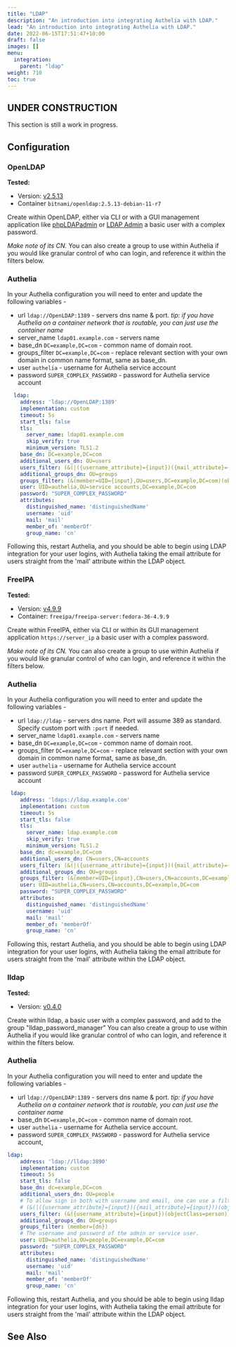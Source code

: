 ```yaml
---
title: "LDAP"
description: "An introduction into integrating Authelia with LDAP."
lead: "An introduction into integrating Authelia with LDAP."
date: 2022-06-15T17:51:47+10:00
draft: false
images: []
menu:
  integration:
    parent: "ldap"
weight: 710
toc: true
---
```


## UNDER CONSTRUCTION

This section is still a work in progress.

## Configuration

### OpenLDAP

**Tested:**
* Version: [v2.5.13](https://www.openldap.org/software/release/announce_lts.html)
* Container `bitnami/openldap:2.5.13-debian-11-r7`

Create within OpenLDAP, either via CLI or with a GUI management application like
[phpLDAPadmin](http://phpldapadmin.sourceforge.net/wiki/index.php/Main_Page) or [LDAP Admin](http://www.ldapadmin.org/)
a basic user with a complex password.

*Make note of its CN.* You can also create a group to use within Authelia if you would like granular control of who can
login, and reference it within the filters below.

### Authelia

In your Authelia configuration you will need to enter and update the following variables -
* url `ldap://OpenLDAP:1389` - servers dns name & port.
  *tip: if you have Authelia on a container network that is routable, you can just use the container name*
* server_name `ldap01.example.com` - servers name
* base_dn `DC=example,DC=com` - common name of domain root.
* groups_filter `DC=example,DC=com` - replace relevant section with your own domain in common name format, same as base_dn.
* user `authelia` - username for Authelia service account
* password `SUPER_COMPLEX_PASSWORD` - password for Authelia service account

```yaml
  ldap:
    address: 'ldap://OpenLDAP:1389'
    implementation: custom
    timeout: 5s
    start_tls: false
    tls:
      server_name: ldap01.example.com
      skip_verify: true
      minimum_version: TLS1.2
    base_dn: DC=example,DC=com
    additional_users_dn: OU=users
    users_filter: (&(|({username_attribute}={input})({mail_attribute}={input}))(objectClass=person))
    additional_groups_dn: OU=groups
    groups_filter: (&(member=UID={input},OU=users,DC=example,DC=com)(objectClass=groupOfNames))
    user: UID=authelia,OU=service accounts,DC=example,DC=com
    password: "SUPER_COMPLEX_PASSWORD"
    attributes:
      distinguished_name: 'distinguishedName'
      username: 'uid'
      mail: 'mail'
      member_of: 'memberOf'
      group_name: 'cn'
```
Following this, restart Authelia, and you should be able to begin using LDAP integration for your user logins, with
Authelia taking the email attribute for users straight from the 'mail' attribute within the LDAP object.

### FreeIPA

**Tested:**
* Version: [v4.9.9](https://www.freeipa.org/page/Releases/4.9.9)
* Container: `freeipa/freeipa-server:fedora-36-4.9.9`

Create within FreeIPA, either via CLI or within its GUI management application `https://server_ip` a basic user with a
complex password.

*Make note of its CN.* You can also create a group to use within Authelia if you would like granular control of who can
login, and reference it within the filters below.

### Authelia

In your Authelia configuration you will need to enter and update the following variables -
* url `ldap://ldap` - servers dns name. Port will assume 389 as standard. Specify custom port with `:port` if needed.
* server_name `ldap01.example.com` - servers name
* base_dn `DC=example,DC=com` - common name of domain root.
* groups_filter `DC=example,DC=com` - replace relevant section with your own domain in common name format, same as base_dn.
* user `authelia` - username for Authelia service account
* password `SUPER_COMPLEX_PASSWORD` - password for Authelia service account

```yaml
 ldap:
    address: 'ldaps://ldap.example.com'
    implementation: custom
    timeout: 5s
    start_tls: false
    tls:
      server_name: ldap.example.com
      skip_verify: true
      minimum_version: TLS1.2
    base_dn: dc=example,DC=com
    additional_users_dn: CN=users,CN=accounts
    users_filter: (&(|({username_attribute}={input})({mail_attribute}={input}))(objectClass=person))
    additional_groups_dn: OU=groups
    groups_filter: (&(member=UID={input},CN=users,CN=accounts,DC=example,DC=com)(objectClass=groupOfNames))
    user: UID=authelia,CN=users,CN=accounts,DC=example,DC=com
    password: "SUPER_COMPLEX_PASSWORD"
    attributes:
      distinguished_name: 'distinguishedName'
      username: 'uid'
      mail: 'mail'
      member_of: 'memberOf'
      group_name: 'cn'
```
Following this, restart Authelia, and you should be able to begin using LDAP integration for your user logins, with
Authelia taking the email attribute for users straight from the 'mail' attribute within the LDAP object.

### lldap

**Tested:**
* Version: [v0.4.0](https://github.com/nitnelave/lldap/releases/tag/v0.4.07)

Create within lldap, a basic user with a complex password, and add to the group "lldap_password_manager"
You can also create a group to use within Authelia if you would like granular control of who can login, and reference it
within the filters below.

### Authelia

In your Authelia configuration you will need to enter and update the following variables -
* url `ldap://OpenLDAP:1389` - servers dns name & port.
  *tip: if you have Authelia on a container network that is routable, you can just use the container name*
* base_dn `DC=example,DC=com` - common name of domain root.
* user `authelia` - username for Authelia service account.
* password `SUPER_COMPLEX_PASSWORD` - password for Authelia service account,

```yaml
ldap:
    address: 'ldap://lldap:3890'
    implementation: custom
    timeout: 5s
    start_tls: false
    base_dn: dc=example,DC=com
    additional_users_dn: OU=people
    # To allow sign in both with username and email, one can use a filter like
    # (&(|({username_attribute}={input})({mail_attribute}={input}))(objectClass=person))
    users_filter: (&({username_attribute}={input})(objectClass=person))
    additional_groups_dn: OU=groups
    groups_filter: (member={dn})
    # The username and password of the admin or service user.
    user: UID=authelia,OU=people,DC=example,DC=com
    password: "SUPER_COMPLEX_PASSWORD"
    attributes:
      distinguished_name: 'distinguishedName'
      username: 'uid'
      mail: 'mail'
      member_of: 'memberOf'
      group_name: 'cn'
```
Following this, restart Authelia, and you should be able to begin using lldap integration for your user logins, with
Authelia taking the email attribute for users straight from the 'mail' attribute within the LDAP object.

## See Also

[Authelia]: https://www.authelia.com
[Bitnami OpenLDAP]: https://hub.docker.com/r/bitnami/openldap/
[FreeIPA]: https://www.freeipa.org/page/Main_Page
[lldap]: https://github.com/nitnelave/lldap
